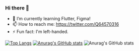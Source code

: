 
### Hi there 👋
- 🌱 I’m currently learning Flutter, Figma!
- 📫 How to reach me: https://twitter.com/Q64570316
- ⚡ Fun fact: I'm left-handed.

<!--
**orukahairuka/orukahairuka** is a ✨ _special_ ✨ repository because its `README.md` (this file) appears on your GitHub profile.

Here are some ideas to get you started:

- 🔭 I’m currently working on ...
- 🌱 I’m currently learning ...
- 👯 I’m looking to collaborate on ...
- 🤔 I’m looking for help with ...
- 💬 Ask me about ...
- 📫 How to reach me: ...
- 😄 Pronouns: ...
- ⚡ Fun fact: ...
-->
[![Top Langs](https://github-readme-stats.vercel.app/api/top-langs/?username=orukahairuka
)](https://github.com/anuraghazra/github-readme-stats)
[![Anurag's GitHub stats](https://github-readme-stats.vercel.app/api?username=orukahairuka)](https://github.com/anuraghazra/github-readme-stats)
![Anurag's GitHub stats](https://github-readme-stats.vercel.app/api?username=orukahairuka_icons=true)

